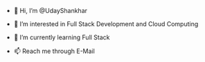 - 👋 Hi, I’m @UdayShankhar
- 👀 I’m interested in Full Stack Development and Cloud Computing
- 🌱 I’m currently learning Full Stack

- 📫 Reach me through E-Mail

<!---
UdayShankhar/UdayShankhar is a ✨ special ✨ repository because its `README.md` (this file) appears on your GitHub profile.
You can click the Preview link to take a look at your changes.
--->
